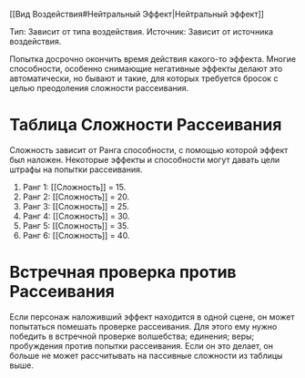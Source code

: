[[Вид Воздействия#Нейтральный Эффект|Нейтральный эффект]]

Тип: Зависит от типа воздействия.
Источник: Зависит от источника воздействия.

Попытка досрочно окончить время действия какого-то эффекта. Многие способности, особенно снимающие негативные эффекты делают это автоматически, но бывают и такие, для которых требуется бросок с целью преодоления сложности рассеивания. 

# Таблица Сложности Рассеивания

Сложность зависит от Ранга способности, с помощью которой эффект был наложен. Некоторые эффекты и способности могут давать цели штрафы на попытки рассеивания. 

1. Ранг 1: [[Сложность]] = 15.
2. Ранг 2: [[Сложность]] = 20.
3. Ранг 3: [[Сложность]] = 25.
4. Ранг 4: [[Сложность]] = 30.
5. Ранг 5: [[Сложность]] = 35.
6. Ранг 6: [[Сложность]] = 40. 

# Встречная проверка против Рассеивания

Если персонаж наложивший эффект находится в одной сцене, он может попытаться помешать проверке рассеивания. Для этого ему нужно победить в встречной проверке волшебства; единения; веры; пробуждения против попытки рассеивания. Если он это делает, он больше не может рассчитывать на пассивные сложности из таблицы выше. 